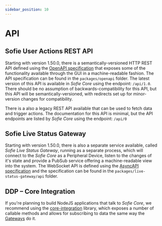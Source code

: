 ```yaml
---
sidebar_position: 10
---
```


# API

## Sofie User Actions REST API

Starting with version 1.50.0, there is a semantically-versioned HTTP REST API defined using the [OpenAPI specification](https://spec.openapis.org/oas/v3.0.3) that exposes some of the functionality available through the GUI in a machine-readable fashion. The API specification can be found in the `packages/openapi` folder. The latest version of this API is available in _Sofie&nbsp;Core_ using the endpoint: `/api/1.0`. There should be no assumption of backwards-compatibility for this API, but this API will be semantically-versioned, with redirects set up for minor-version changes for compatibility.

There is a also a legacy REST API available that can be used to fetch data and trigger actions. The documentation for this API is minimal, but the API endpoints are listed by _Sofie&nbsp;Core_ using the endpoint: `/api/0`

## Sofie Live Status Gateway

Starting with version 1.50.0, there is also a separate service available, called _Sofie Live Status Gateway_, running as a separate process, which will connect to the _Sofie Core_ as a Peripheral Device, listen to the changes of it's state and provide a PubSub service offering a machine-readable view into the system. The WebSocket API is defined using the [AsyncAPI specification](https://v2.asyncapi.com/docs/reference/specification/v2.5.0) and the specification can be found in the `packages/live-status-gateway/api` folder.

## DDP – Core Integration

If you're planning to build NodeJS applications that talk to _Sofie&nbsp;Core_, we recommend using the [core-integration](https://github.com/Sofie-Automation/sofie-core/tree/master/packages/server-core-integration) library, which exposes a number of callable methods and allows for subscribing to data the same way the [Gateways](../concepts-and-architecture.md#gateways) do it.
